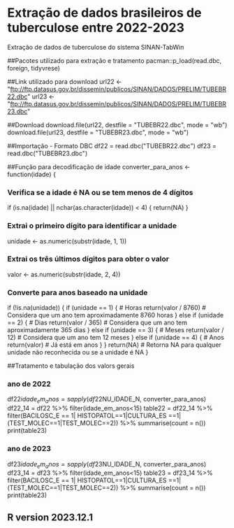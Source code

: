 # Extração de dados brasileiros de tuberculose entre 2022-2023
Extração de dados de tuberculose do sistema SINAN-TabWin

##Pacotes utilizado para extração e tratamento
pacman::p_load(read.dbc, foreign, tidyvrese) 

##Link utilizado para download
url22 <- "ftp://ftp.datasus.gov.br/dissemin/publicos/SINAN/DADOS/PRELIM/TUBEBR22.dbc"
url23 <- "ftp://ftp.datasus.gov.br/dissemin/publicos/SINAN/DADOS/PRELIM/TUBEBR23.dbc"

##Download
download.file(url22, destfile = "TUBEBR22.dbc", mode = "wb")
download.file(url23, destfile = "TUBEBR23.dbc", mode = "wb")

##Importação - Formato DBC
df22 = read.dbc("TUBEBR22.dbc")
df23 = read.dbc("TUBEBR23.dbc")

##Função para decodificação de idade
converter_para_anos <- function(idade) {
  ### Verifica se a idade é NA ou se tem menos de 4 dígitos
  if (is.na(idade) || nchar(as.character(idade)) < 4) {
    return(NA)
  }
  
  ### Extrai o primeiro dígito para identificar a unidade
  unidade <- as.numeric(substr(idade, 1, 1))
  
  ### Extrai os três últimos dígitos para obter o valor
  valor <- as.numeric(substr(idade, 2, 4))
  
  ### Converte para anos baseado na unidade
  if (!is.na(unidade)) {
    if (unidade == 1) { # Horas
      return(valor / 8760)  # Considera que um ano tem aproximadamente 8760 horas
    } else if (unidade == 2) { # Dias
      return(valor / 365)   # Considera que um ano tem aproximadamente 365 dias
    } else if (unidade == 3) { # Meses
      return(valor / 12)    # Considera que um ano tem 12 meses
    } else if (unidade == 4) { # Anos
      return(valor)         # Já está em anos
    }
  }
  return(NA)  # Retorna NA para qualquer unidade não reconhecida ou se a unidade é NA
}

##Tratamento e tabulação dos valors gerais

### ano de 2022
df22$idade_em_anos = sapply(df22$NU_IDADE_N, converter_para_anos)
df22_14 = df22 %>% filter(idade_em_anos<15)
table22 = df22_14 %>% filter(BACILOSC_E == 1| HISTOPATOL==1|CULTURA_ES ==1|(TEST_MOLEC==1|TEST_MOLEC==2)) %>% summarise(count = n())
print(table23)

### ano de 2023
df23$idade_em_anos = sapply(df23$NU_IDADE_N, converter_para_anos)
df23_14 = df23 %>% filter(idade_em_anos<15)
table23 = df23_14 %>% filter(BACILOSC_E == 1| HISTOPATOL==1|CULTURA_ES ==1|(TEST_MOLEC==1|TEST_MOLEC==2)) %>% summarise(count = n())
print(table23)

## R version 2023.12.1
